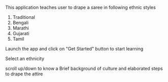 This application teaches user to drape a saree in following ethnic styles
1. Traditional
2. Bengali
3. Marathi
4. Gujarati
5. Tamil

Launch the app and click on "Get Started" button to start learning

Select an ethnicity

scroll up/down to know a Brief background of culture and elaborated steps to drape the attire

